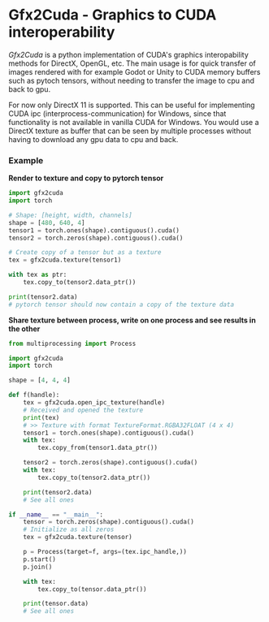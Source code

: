 # Gfx2Cuda - Graphics to CUDA interoperability

_Gfx2Cuda_ is a python implementation of CUDA's graphics interopability methods for DirectX, OpenGL, etc.
The main usage is for quick transfer of images rendered with for example Godot or Unity to CUDA memory buffers such as 
pytoch tensors, without needing to transfer the image to cpu and back to gpu.

For now only DirectX 11 is supported. This can be useful for implementing CUDA ipc (interprocess-communication) for 
Windows, since that functionality is not available in vanilla CUDA for Windows. 
You would use a DirectX texture as buffer that can be seen by multiple processes without having to download any gpu data
to cpu and back.

### Example

**Render to texture and copy to pytorch tensor**

```python
import gfx2cuda
import torch

# Shape: [height, width, channels]
shape = [480, 640, 4]
tensor1 = torch.ones(shape).contiguous().cuda()
tensor2 = torch.zeros(shape).contiguous().cuda()

# Create copy of a tensor but as a texture
tex = gfx2cuda.texture(tensor1)

with tex as ptr:
    tex.copy_to(tensor2.data_ptr())

print(tensor2.data)
# pytorch tensor should now contain a copy of the texture data
```

**Share texture between process, write on one process and see results in the other**

```python
from multiprocessing import Process

import gfx2cuda
import torch

shape = [4, 4, 4]

def f(handle):
    tex = gfx2cuda.open_ipc_texture(handle)
    # Received and opened the texture
    print(tex)
    # >> Texture with format TextureFormat.RGBA32FLOAT (4 x 4)
    tensor1 = torch.ones(shape).contiguous().cuda()
    with tex:
        tex.copy_from(tensor1.data_ptr())

    tensor2 = torch.zeros(shape).contiguous().cuda()
    with tex:
        tex.copy_to(tensor2.data_ptr())

    print(tensor2.data)
    # See all ones

if __name__ == "__main__":
    tensor = torch.zeros(shape).contiguous().cuda()
    # Initialize as all zeros
    tex = gfx2cuda.texture(tensor)

    p = Process(target=f, args=(tex.ipc_handle,))
    p.start()
    p.join()

    with tex:
        tex.copy_to(tensor.data_ptr())

    print(tensor.data)
    # See all ones
```
